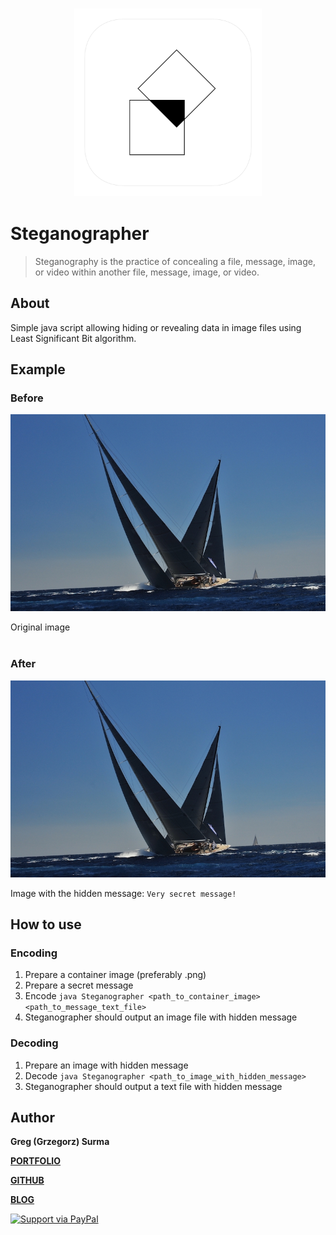 <h3 align="center">
  <img src="assets/steganographer_icon_web.png" width="300">
</h3>

# Steganographer

> Steganography is the practice of concealing a file, message, image, or video within another file, message, image, or video.

## About
Simple java script allowing hiding or revealing data in image files using Least Significant Bit algorithm.

## Example

### Before
![](Example/sample_image.png)

Original image
<br>
<br>

### After

![](Example/sample_image_with_hidden_message.png)

Image with the hidden message: `Very secret message!`


## How to use

### Encoding
1. Prepare a container image (preferably .png) 
2. Prepare a secret message
3. Encode `java Steganographer <path_to_container_image> <path_to_message_text_file>`
4. Steganographer should output an image file with hidden message 


### Decoding
1. Prepare an image with hidden message
2. Decode `java Steganographer <path_to_image_with_hidden_message>`
3. Steganographer should output a text file with hidden message

## Author

**Greg (Grzegorz) Surma**

[**PORTFOLIO**](https://gsurma.github.io)

[**GITHUB**](https://github.com/gsurma)

[**BLOG**](https://medium.com/@gsurma)

<a href="https://www.paypal.com/paypalme2/grzegorzsurma115">
  <img alt="Support via PayPal" src="https://cdn.rawgit.com/twolfson/paypal-github-button/1.0.0/dist/button.svg"/>
</a>


